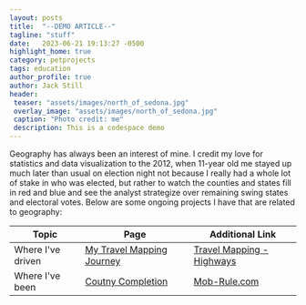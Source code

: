 ```yaml
---
layout: posts
title:  "--DEMO ARTICLE--"
tagline: "stuff"
date:   2023-06-21 19:13:27 -0500
highlight_home: true
category: petprojects
tags: education
author_profile: true
author: Jack Still
header:
 teaser: "assets/images/north_of_sedona.jpg"
 overlay_image: "assets/images/north_of_sedona.jpg"
 caption: "Photo credit: me"
 description: This is a codespace demo
---
```


<!--
---
layout: posts
title:  "Geography Pet Projects"
tagline: "Highways, Byways, and the Like"
date:   2024-07-09 20:04 -0500
highlight_home: true
category: petprojects
tags: geography
author_profile: true
author: Jack Still
header:
 teaser: "assets/images/north_of_sedona.jpg"
 overlay_image: "assets/images/north_of_sedona.jpg"
 caption: "Photo credit: me"
 description: A picture I took north of Sedona, AZ in August 2022
---
-->

Geography has always been an interest of mine. I credit my love for statistics and data visualization to the 2012, when 11-year old me stayed up much later than usual on election night not because I really had a whole lot of stake in who was elected, but rather to watch the counties and states fill in red and blue and see the analyst strategize over remaining swing states and electoral votes. Below are some ongoing projects I have that are related to geography:


| Topic | Page | Additional Link |
| --- | --- | --- |
| Where I've driven | [My Travel Mapping Journey](/geography/travelmapping/travelmapping) | [Travel Mapping - Highways](https://travelmapping.net/user/?units=miles&u=jtstill&) |
| Where I've been | [Coutny Completion](/geography/mobrule/mobrule) | [Mob-Rule.com](https://www.mob-rule.com/user-gifs/USA/jtstill.gif) |
